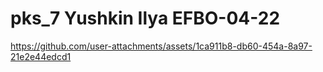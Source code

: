 # pks_7 Yushkin Ilya EFBO-04-22



https://github.com/user-attachments/assets/1ca911b8-db60-454a-8a97-21e2e44edcd1

